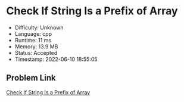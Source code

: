 # Check If String Is a Prefix of Array

- Difficulty: Unknown
- Language: cpp
- Runtime: 11 ms
- Memory: 13.9 MB
- Status: Accepted
- Timestamp: 2022-06-10 18:55:05

## Problem Link
[Check If String Is a Prefix of Array](https://leetcode.com/problems/check-if-string-is-a-prefix-of-array)

